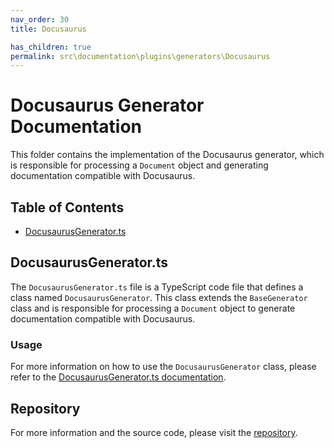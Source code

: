 ```yaml
---
nav_order: 30
title: Docusaurus

has_children: true
permalink: src\documentation\plugins\generators\Docusaurus
---
```


# Docusaurus Generator Documentation

This folder contains the implementation of the Docusaurus generator, which is responsible for processing a `Document` object and generating documentation compatible with Docusaurus.

## Table of Contents

- [DocusaurusGenerator.ts](#docusaurusgeneratorts)

## DocusaurusGenerator.ts

The `DocusaurusGenerator.ts` file is a TypeScript code file that defines a class named `DocusaurusGenerator`. This class extends the `BaseGenerator` class and is responsible for processing a `Document` object to generate documentation compatible with Docusaurus.

### Usage

For more information on how to use the `DocusaurusGenerator` class, please refer to the [DocusaurusGenerator.ts documentation](DocusaurusGenerator.ts).

## Repository

For more information and the source code, please visit the [repository](https://github.com/ingig/code-narrator/src/documentation/plugins/generators/Docusaurus).